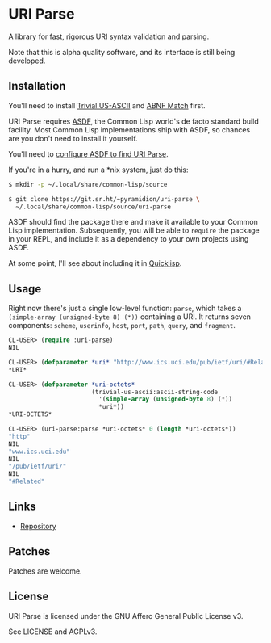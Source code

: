 # URI Parse

A library for fast, rigorous URI syntax validation and parsing.

Note that this is alpha quality software, and its interface is still being
developed.

## Installation

You'll need to install [Trivial US-ASCII](https://git.sr.ht/~pyramidion/trivial-us-ascii) and [ABNF Match](https://git.sr.ht/~pyramidion/abnf-match) first.

URI Parse requires [ASDF](https://common-lisp.net/project/asdf/), the
Common Lisp world's de facto standard build facility. Most Common Lisp
implementations ship with ASDF, so chances are you don't need to install it
yourself.

You'll need to [configure ASDF to find URI Parse](https://common-lisp.net/project/asdf/asdf/Configuring-ASDF-to-find-your-systems.html).

If you're in a hurry, and run a *nix system, just do this:

```bash
$ mkdir -p ~/.local/share/common-lisp/source

$ git clone https://git.sr.ht/~pyramidion/uri-parse \
  ~/.local/share/common-lisp/source/uri-parse
```

ASDF should find the package there and make it available to your Common Lisp
implementation. Subsequently, you will be able to `require` the package in
your REPL, and include it as a dependency to your own projects using ASDF.

At some point, I'll see about including it in [Quicklisp](https://www.quicklisp.org/beta/).

## Usage

Right now there's just a single low-level function: `parse`, which takes a
`(simple-array (unsigned-byte 8) (*))` containing a URI. It returns seven
components: `scheme`, `userinfo`, `host`, `port`, `path`, `query`, and
`fragment`.

```lisp
CL-USER> (require :uri-parse)
NIL

CL-USER> (defparameter *uri* "http://www.ics.uci.edu/pub/ietf/uri/#Related")
*URI*

CL-USER> (defparameter *uri-octets*
                       (trivial-us-ascii:ascii-string-code
                         '(simple-array (unsigned-byte 8) (*))
                         *uri*))
*URI-OCTETS*

CL-USER> (uri-parse:parse *uri-octets* 0 (length *uri-octets*))
"http"
NIL
"www.ics.uci.edu"
NIL
"/pub/ietf/uri/"
NIL
"#Related"
```

## Links

* [Repository](https://sr.ht/~pyramidion/uri-parse/)

## Patches

Patches are welcome.

## License

URI Parse is licensed under the GNU Affero General Public License v3.

See LICENSE and AGPLv3.
